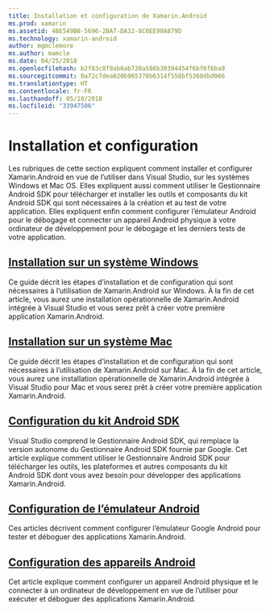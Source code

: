 ```yaml
---
title: Installation et configuration de Xamarin.Android
ms.prod: xamarin
ms.assetid: 4BE549B8-5696-2BA7-DA32-8C0EE90A879D
ms.technology: xamarin-android
author: mgmclemore
ms.author: mamcle
ms.date: 04/25/2018
ms.openlocfilehash: b2f83c8f8ab6ab730a586b30394454f6bf6f6ba9
ms.sourcegitcommit: 0a72c7dea020b965378b6314f558bf5360dbd066
ms.translationtype: HT
ms.contentlocale: fr-FR
ms.lasthandoff: 05/10/2018
ms.locfileid: "33947506"
---
```

# <a name="setup-and-installation"></a>Installation et configuration

Les rubriques de cette section expliquent comment installer et configurer Xamarin.Android en vue de l’utiliser dans Visual Studio, sur les systèmes Windows et Mac OS. Elles expliquent aussi comment utiliser le Gestionnaire Android SDK pour télécharger et installer les outils et composants du kit Android SDK qui sont nécessaires à la création et au test de votre application. Elles expliquent enfin comment configurer l’émulateur Android pour le débogage et connecter un appareil Android physique à votre ordinateur de développement pour le débogage et les derniers tests de votre application.


## <a name="windows-installationandroidget-startedinstallationwindowsmd"></a>[Installation sur un système Windows](~/android/get-started/installation/windows.md)

Ce guide décrit les étapes d’installation et de configuration qui sont nécessaires à l’utilisation de Xamarin.Android sur Windows. À la fin de cet article, vous aurez une installation opérationnelle de Xamarin.Android intégrée à Visual Studio et vous serez prêt à créer votre première application Xamarin.Android.

## <a name="mac-installationhttpsdocsmicrosoftcomen-usvisualstudiomacinstallation"></a>[Installation sur un système Mac](https://docs.microsoft.com/en-us/visualstudio/mac/installation)

Ce guide décrit les étapes d’installation et de configuration qui sont nécessaires à l’utilisation de Xamarin.Android sur Mac. À la fin de cet article, vous aurez une installation opérationnelle de Xamarin.Android intégrée à Visual Studio pour Mac et vous serez prêt à créer votre première application Xamarin.Android.

## <a name="android-sdk-setupandroidget-startedinstallationandroid-sdkmd"></a>[Configuration du kit Android SDK](~/android/get-started/installation/android-sdk.md)

Visual Studio comprend le Gestionnaire Android SDK, qui remplace la version autonome du Gestionnaire Android SDK fournie par Google. Cet article explique comment utiliser le Gestionnaire Android SDK pour télécharger les outils, les plateformes et autres composants du kit Android SDK dont vous avez besoin pour développer des applications Xamarin.Android.

## <a name="android-emulator-setupandroidget-startedinstallationandroid-emulatorindexmd"></a>[Configuration de l’émulateur Android](~/android/get-started/installation/android-emulator/index.md)

Ces articles décrivent comment configurer l’émulateur Google Android pour tester et déboguer des applications Xamarin.Android.

## <a name="android-device-setupandroidget-startedinstallationset-up-device-for-developmentmd"></a>[Configuration des appareils Android](~/android/get-started/installation/set-up-device-for-development.md)

Cet article explique comment configurer un appareil Android physique et le connecter à un ordinateur de développement en vue de l’utiliser pour exécuter et déboguer des applications Xamarin.Android.
